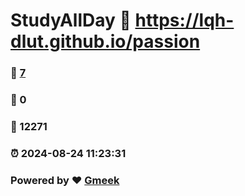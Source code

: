 # StudyAllDay :link: https://lqh-dlut.github.io/passion 
### :page_facing_up: [7](https://lqh-dlut.github.io/passion/tag.html) 
### :speech_balloon: 0 
### :hibiscus: 12271 
### :alarm_clock: 2024-08-24 11:23:31 
### Powered by :heart: [Gmeek](https://github.com/Meekdai/Gmeek)
